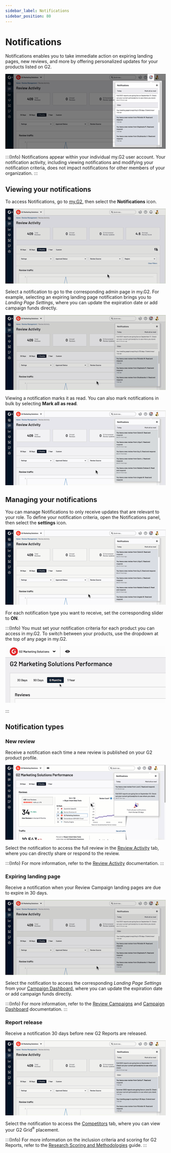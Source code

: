 ```yaml
---
sidebar_label: Notifications
sidebar_position: 80
---
```


<!-- 7c5296e1-a2cf-4373-9ad7-3739a0643bfe -->

# Notifications

Notifications enables you to take immediate action on expiring landing pages, new reviews, and more by offering personalized updates for your products listed on G2.

![notifications demo](https://github.com/g2-documentation/images/blob/main/notifications-spotlight.png?raw=true)

:::(Info)
Notifications appear within your individual my.G2 user account. Your notification activity, including viewing notifications and modifying your notification criteria, does not impact notifications for other members of your organization.
:::

## Viewing your notifications
To access Notifications, go to [my.G2](https://my.g2.com/~/dashboard/home), then select the **Notifications** icon.

![notifications access](https://github.com/g2-documentation/images/blob/main/notifications-view-all.gif?raw=true)

Select a notification to go to the corresponding admin page in my.G2. For example, selecting an expiring landing page notification brings you to *Landing Page Settings*, where you can update the expiration date or add campaign funds directly.

![notifications demo](https://github.com/g2-documentation/images/blob/main/notifications-expiring-landing-page.gif?raw=true)

Viewing a notification marks it as read. You can also mark notifications in bulk by selecting **Mark all as read**.

![notifications read all](https://github.com/g2-documentation/images/blob/main/notifications-mark-as-read.gif?raw=true)

## Managing your notifications
You can manage Notifications to only receive updates that are relevant to your role. To define your notification criteria, open the Notifications panel, then select the **settings** icon. 

![notifications modify](https://github.com/g2-documentation/images/blob/main/notifications-settings.gif?raw=true)

For each notification type you want to receive, set the corresponding slider to **ON**. 

:::(Info)
You must set your notification criteria for each product you can access in my.G2. To switch between your products, use the dropdown at the top of any page in my.G2.

![notifications check products](https://github.com/g2-documentation/images/blob/main/BI-myG2-check-products.gif?raw=true)

:::

## Notification types

### New review
Receive a notification each time a new review is published on your G2 product profile. 

![notifications reviews](https://github.com/g2-documentation/images/blob/main/notifications-new-review.gif?raw=true)

Select the notification to access the full review in the [Review Activity](https://my.g2.com/~/review_activity) tab, where you can directly share or respond to the review.

:::(Info)
For more information, refer to the [Review Activity](https://documentation.g2.com/docs/review-activity)  documentation.
:::

### Expiring landing page
Receive a notification when your Review Campaign landing pages are due to expire in 30 days. 

![notifications old review landing page](https://github.com/g2-documentation/images/blob/main/notifications-expiring-landing-page.gif?raw=true)

Select the notification to access the corresponding *Landing Page Settings* from your [Campaign Dashboard](https://my.g2.com/~/campaign_balances), where you can update the expiration date or add campaign funds directly.

:::(Info)
For more information, refer to the [Review Campaigns](https://documentation.g2.com/docs/review-campaigns)  and [Campaign Dashboard](https://documentation.g2.com/docs/campaign-dashboard) documentation.
:::

### Report release
Receive a notification 30 days before new G2 Reports are released.

![notifications grid](https://github.com/g2-documentation/images/blob/main/notifications-reports.gif?raw=true)

Select the notification to access the [Competitors](https://my.g2.com/~/competitors) tab, where you can view your G2 Grid<sup>®</sup> placement.

:::(Info)
For more information on the inclusion criteria and scoring for G2 Reports, refer to the  [Research Scoring and Methodologies](https://research.g2.com/methodology/scoring) guide.
:::
